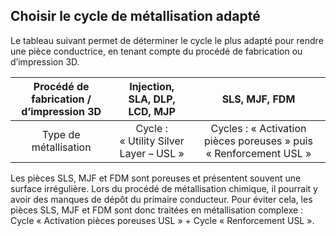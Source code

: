 ## Choisir le cycle de métallisation adapté

Le tableau suivant permet de déterminer le cycle le plus adapté pour rendre une pièce conductrice, en tenant compte du procédé de fabrication ou d’impression 3D.

| Procédé de fabrication / d’impression 3D | Injection, SLA, DLP, LCD, MJP | SLS, MJF, FDM |
|:----------:|:---------:|:-------:|
|Type de métallisation |Cycle : « Utility Silver Layer – USL » |Cycles : « Activation pièces poreuses » puis « Renforcement USL »

Les pièces SLS, MJF et FDM sont poreuses et présentent souvent une surface irrégulière. Lors du procédé de métallisation chimique, il pourrait y avoir des manques de dépôt du primaire conducteur. Pour éviter cela, les pièces SLS, MJF et FDM sont donc traitées en métallisation complexe : Cycle « Activation pièces poreuses USL » + Cycle « Renforcement USL ».
